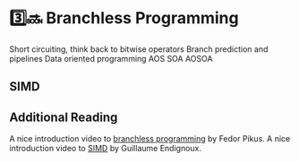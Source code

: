 # 3️⃣🔜 Branchless Programming
Short circuiting, think back to bitwise operators
Branch prediction and pipelines
Data oriented programming
AOS SOA AOSOA

## SIMD

## Additional Reading
A nice introduction video to [branchless programming](https://www.youtube.com/watch?v=g-WPhYREFjk) by Fedor Pikus.
A nice introduction video to [SIMD](https://www.youtube.com/watch?v=x5tK5ET6Q1I) by Guillaume Endignoux.
